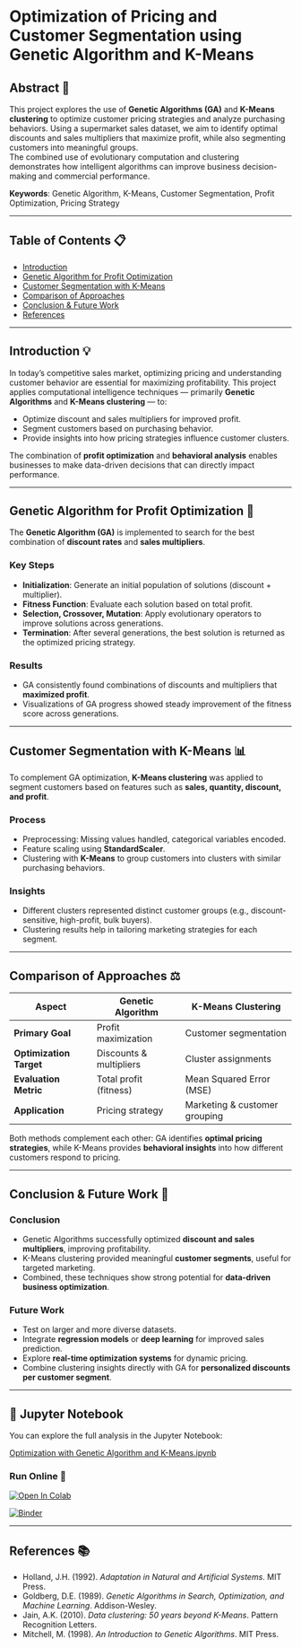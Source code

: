 # Optimization of Pricing and Customer Segmentation using Genetic Algorithm and K-Means

## Abstract 📄

This project explores the use of **Genetic Algorithms (GA)** and **K-Means clustering** to optimize customer pricing strategies and analyze purchasing behaviors. Using a supermarket sales dataset, we aim to identify optimal discounts and sales multipliers that maximize profit, while also segmenting customers into meaningful groups.  
The combined use of evolutionary computation and clustering demonstrates how intelligent algorithms can improve business decision-making and commercial performance.

**Keywords**: Genetic Algorithm, K-Means, Customer Segmentation, Profit Optimization, Pricing Strategy

---

## Table of Contents 📋

* [Introduction](#introduction-)
* [Genetic Algorithm for Profit Optimization](#genetic-algorithm-for-profit-optimization-)
* [Customer Segmentation with K-Means](#customer-segmentation-with-k-means-)
* [Comparison of Approaches](#comparison-of-approaches-)
* [Conclusion & Future Work](#conclusion--future-work-)
* [References](#references-)

---

## Introduction 💡

In today’s competitive sales market, optimizing pricing and understanding customer behavior are essential for maximizing profitability. This project applies computational intelligence techniques — primarily **Genetic Algorithms** and **K-Means clustering** — to:  

* Optimize discount and sales multipliers for improved profit.  
* Segment customers based on purchasing behavior.  
* Provide insights into how pricing strategies influence customer clusters.  

The combination of **profit optimization** and **behavioral analysis** enables businesses to make data-driven decisions that can directly impact performance.

---

## Genetic Algorithm for Profit Optimization 🧬

The **Genetic Algorithm (GA)** is implemented to search for the best combination of **discount rates** and **sales multipliers**.  

### Key Steps
- **Initialization**: Generate an initial population of solutions (discount + multiplier).  
- **Fitness Function**: Evaluate each solution based on total profit.  
- **Selection, Crossover, Mutation**: Apply evolutionary operators to improve solutions across generations.  
- **Termination**: After several generations, the best solution is returned as the optimized pricing strategy.  

### Results
- GA consistently found combinations of discounts and multipliers that **maximized profit**.  
- Visualizations of GA progress showed steady improvement of the fitness score across generations.  

---

## Customer Segmentation with K-Means 📊

To complement GA optimization, **K-Means clustering** was applied to segment customers based on features such as **sales, quantity, discount, and profit**.

### Process
- Preprocessing: Missing values handled, categorical variables encoded.  
- Feature scaling using **StandardScaler**.  
- Clustering with **K-Means** to group customers into clusters with similar purchasing behaviors.  

### Insights
- Different clusters represented distinct customer groups (e.g., discount-sensitive, high-profit, bulk buyers).  
- Clustering results help in tailoring marketing strategies for each segment.  

---

## Comparison of Approaches ⚖️

| Aspect                     | Genetic Algorithm | K-Means Clustering |
|----------------------------|------------------|--------------------|
| **Primary Goal**           | Profit maximization | Customer segmentation |
| **Optimization Target**    | Discounts & multipliers | Cluster assignments |
| **Evaluation Metric**      | Total profit (fitness) | Mean Squared Error (MSE) |
| **Application**            | Pricing strategy | Marketing & customer grouping |

Both methods complement each other: GA identifies **optimal pricing strategies**, while K-Means provides **behavioral insights** into how different customers respond to pricing.

---

## Conclusion & Future Work 🏁

### Conclusion
- Genetic Algorithms successfully optimized **discount and sales multipliers**, improving profitability.  
- K-Means clustering provided meaningful **customer segments**, useful for targeted marketing.  
- Combined, these techniques show strong potential for **data-driven business optimization**.  

### Future Work
- Test on larger and more diverse datasets.  
- Integrate **regression models** or **deep learning** for improved sales prediction.  
- Explore **real-time optimization systems** for dynamic pricing.  
- Combine clustering insights directly with GA for **personalized discounts per customer segment**.  
---

## 📓 Jupyter Notebook

You can explore the full analysis in the Jupyter Notebook:

[Optimization with Genetic Algorithm and K-Means.ipynb](Optimization-with-Genetic-Algorithm-and-K-Means.ipynb)

### Run Online 🚀

[![Open In Colab](https://colab.research.google.com/assets/colab-badge.svg)](https://colab.research.google.com/github/elahehmood/Price-Optimization-Customer-Clustering-with-Genetic-Algorithms/blob/main/Optimization-with-Genetic-Algorithm-and-K-Means.ipynb)


[![Binder](https://mybinder.org/badge_logo.svg)](https://mybinder.org/v2/gh/elahehmood/Price-Optimization-Customer-Clustering-with-Genetic-Algorithms/HEAD?labpath=Optimization-with-Genetic-Algorithm-and-K-Means.ipynb)

---

## References 📚

* Holland, J.H. (1992). *Adaptation in Natural and Artificial Systems*. MIT Press.  
* Goldberg, D.E. (1989). *Genetic Algorithms in Search, Optimization, and Machine Learning*. Addison-Wesley.  
* Jain, A.K. (2010). *Data clustering: 50 years beyond K-Means*. Pattern Recognition Letters.  
* Mitchell, M. (1998). *An Introduction to Genetic Algorithms*. MIT Press.  
